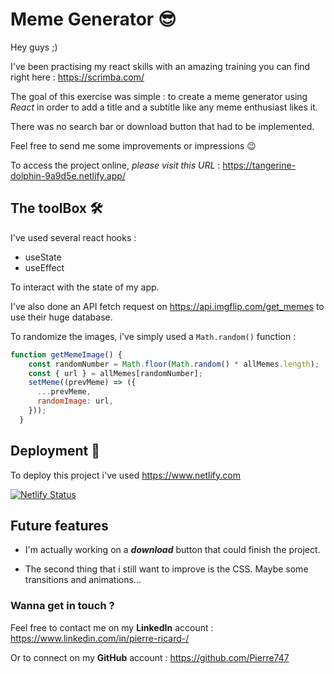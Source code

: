 
# Meme Generator 😎

Hey guys ;)

I've been practising my react skills with an amazing training you can find right here : <https://scrimba.com/>

The goal of this exercise was simple : to create a meme generator using *React* in order to add a title and a subtitle like any meme enthusiast likes it.

There was no search bar or download button that had to be implemented.

Feel free to send me some improvements or impressions 😉

To access the project online, *please visit this URL* : https://tangerine-dolphin-9a9d5e.netlify.app/

## The toolBox 🛠️

I've used several react hooks :

- useState
- useEffect

To interact with the state of my app.

I've also done an API fetch request on <https://api.imgflip.com/get_memes> to use their huge database.

To randomize the images, i've simply used a ```Math.random()``` function :

```javascript
function getMemeImage() {
    const randomNumber = Math.floor(Math.random() * allMemes.length);
    const { url } = allMemes[randomNumber];
    setMeme((prevMeme) => ({
      ...prevMeme,
      randomImage: url,
    }));
  }
```

## Deployment 🛫

To deploy this project i've used <https://www.netlify.com>

[![Netlify Status](https://api.netlify.com/api/v1/badges/a6efeab5-d10e-426b-a7b0-37516784e7a5/deploy-status)](https://app.netlify.com/sites/tangerine-dolphin-9a9d5e/deploys)

## Future features

- I'm actually working on a ***download*** button that could finish the project.

- The second thing that i still want to improve is the CSS. Maybe some transitions and animations...

### Wanna get in touch ?

Feel free to contact me on my **LinkedIn** account :  <https://www.linkedin.com/in/pierre-ricard-/>

Or to connect on my **GitHub** account : <https://github.com/Pierre747>
